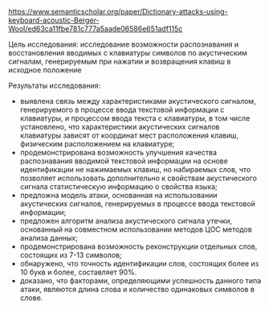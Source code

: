 https://www.semanticscholar.org/paper/Dictionary-attacks-using-keyboard-acoustic-Berger-Wool/ed63ca11fbe781c777a5aade06586e651adf115c

Цель исследования: исследование возможности распознавания и восстановления вводимых с клавиатуры символов по акустическим сигналам, генерируемым при нажатии и возвращения клавиш в исходное положение

Результаты исследования: 
- выявлена связь между характеристиками акустического сигналом, генерируемого в процессе ввода текстовой информации с клавиатуры, и процессом ввода текста с клавиатуры, в том числе установлено, что характеристики акустических сигналов клавиатуры зависят от координат мест расположения клавиш, физическим расположением на клавиатуре; 
- продемонстрирована возможность улучшения качества распознавания вводимой текстовой информации на основе идентификации не нажимаемых клавиш, но набираемых слов, что позволяет использовать дополнительно к свойствам акустического сигнала статистическую информацию о свойства языка; 
- предложна модель атаки, основанная на использовании акустических сигналов, генерируемых в процессе ввода текстовой информации;
- предложен алгоритм анализа акустического сигнала утечки, основанный на совместном использовании методов ЦОС методов анализа данных; 
- продемонстрирована возможность реконструкции отдельных слов, состоящих из 7-13 символов; 
- обнаружено, что точность идентификации слов, состоящих более из 10 букв и более, составляет 90%.
- доказано, что факторами, определяющими успешность данного типа атаки, являются длина слова и количество одинаковых символов в слове.
